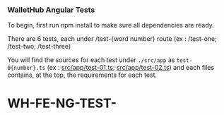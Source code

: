 ### WalletHub Angular Tests

To begin, first run npm install to make sure all dependencies are ready.

There are 6 tests, each under /test-{word number} route (ex : /test-one; /test-two; /test-three)

You will find the sources for each test under `./src/app` as `test-0{number}.ts` (ex : [src/app/test-01.ts](src/app/test-01.ts); [src/app/test-02.ts](src/app/test-02.ts)) and each files contains, at the top, the requirements for each test.
# WH-FE-NG-TEST-
